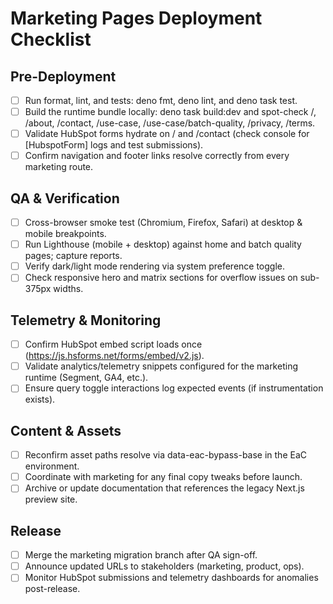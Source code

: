 # Marketing Pages Deployment Checklist

## Pre-Deployment

- [ ] Run format, lint, and tests: deno fmt, deno lint, and deno task test.
- [ ] Build the runtime bundle locally: deno task build:dev and spot-check /, /about, /contact, /use-case, /use-case/batch-quality, /privacy, /terms.
- [ ] Validate HubSpot forms hydrate on / and /contact (check console for [HubspotForm] logs and test submissions).
- [ ] Confirm navigation and footer links resolve correctly from every marketing route.

## QA & Verification

- [ ] Cross-browser smoke test (Chromium, Firefox, Safari) at desktop & mobile breakpoints.
- [ ] Run Lighthouse (mobile + desktop) against home and batch quality pages; capture reports.
- [ ] Verify dark/light mode rendering via system preference toggle.
- [ ] Check responsive hero and matrix sections for overflow issues on sub-375px widths.

## Telemetry & Monitoring

- [ ] Confirm HubSpot embed script loads once (https://js.hsforms.net/forms/embed/v2.js).
- [ ] Validate analytics/telemetry snippets configured for the marketing runtime (Segment, GA4, etc.).
- [ ] Ensure query toggle interactions log expected events (if instrumentation exists).

## Content & Assets

- [ ] Reconfirm asset paths resolve via data-eac-bypass-base in the EaC environment.
- [ ] Coordinate with marketing for any final copy tweaks before launch.
- [ ] Archive or update documentation that references the legacy Next.js preview site.

## Release

- [ ] Merge the marketing migration branch after QA sign-off.
- [ ] Announce updated URLs to stakeholders (marketing, product, ops).
- [ ] Monitor HubSpot submissions and telemetry dashboards for anomalies post-release.

